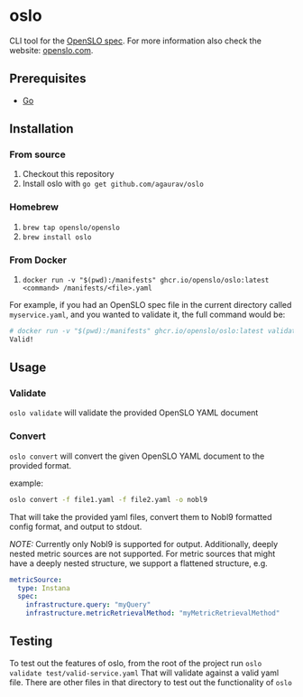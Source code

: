 # oslo

CLI tool for the [OpenSLO spec](https://github.com/OpenSLO/OpenSLO). For more
information also check the website: [openslo.com](https://openslo.com/).

## Prerequisites

- [Go](https://golang.org/)

## Installation

### From source

1. Checkout this repository
1. Install oslo with `go get github.com/agaurav/oslo`

### Homebrew

1. `brew tap openslo/openslo`
1. `brew install oslo`

### From Docker

1. `docker run -v "$(pwd):/manifests" ghcr.io/openslo/oslo:latest <command> /manifests/<file>.yaml`

For example, if you had an OpenSLO spec file in the current directory called `myservice.yaml`,
and you wanted to validate it, the full command would be:

```bash
# docker run -v "$(pwd):/manifests" ghcr.io/openslo/oslo:latest validate /manifests/myservice.yaml
Valid!
```

## Usage

### Validate

`oslo validate` will validate the provided OpenSLO YAML document

### Convert

`oslo convert` will convert the given OpenSLO YAML document to the provided
format.

example:

```bash
oslo convert -f file1.yaml -f file2.yaml -o nobl9
```

That will take the provided yaml files, convert them to Nobl9 formatted config
format, and output to stdout.

*NOTE:* Currently only Nobl9 is supported for output. Additionally, deeply nested
metric sources are not supported. For metric sources that might have a deeply
nested structure, we support a flattened structure, e.g.

```yaml
metricSource:
  type: Instana
  spec:
    infrastructure.query: "myQuery"
    infrastructure.metricRetrievalMethod: "myMetricRetrievalMethod"
```

## Testing

To test out the features of oslo, from the root of the project run
`oslo validate test/valid-service.yaml`
That will validate against a valid yaml file.  There are other files in that
directory to test out the functionality of `oslo`

